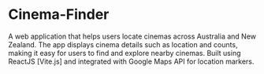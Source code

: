 # Cinema-Finder
A web application that helps users locate cinemas across Australia and New Zealand. The app displays cinema details such as location and counts, making it easy for users to find and explore nearby cinemas. Built using ReactJS [Vite.js] and integrated with Google Maps API for location markers.
